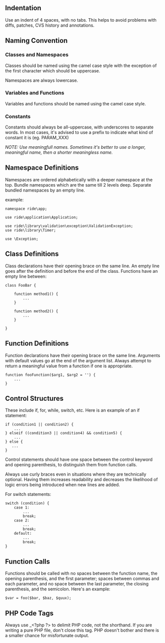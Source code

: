## Indentation

Use an indent of 4 spaces, with no tabs. 
This helps to avoid problems with diffs, patches, CVS history and annotations.

## Naming Convention

### Classes and Namespaces

Classes should be named using the camel case style with the exception of the first character which should be uppercase.

Namespaces are always lowercase.

### Variables and Functions

Variables and functions should be named using the camel case style.

### Constants

Constants should always be all-uppercase, with underscores to separate words. 
In most cases, it's advised to use a prefix to indicate what kind of constant it is (eg. PARAM_XXX)

_NOTE: Use meaningfull names. Sometimes it's better to use a longer, meaningful name, then a shorter meaningless name._

## Namespace Definitions

Namespaces are ordered alphabetically with a deeper namespace at the top. 
Bundle namespaces which are the same till 2 levels deep. 
Separate bundled namespaces by an empty line.

example:

    namespace ride\app;

    use ride\application\Application;

    use ride\library\validation\exception\ValidationException;
    use ride\library\Timer;

    use \Exception;


## Class Definitions

Class declarations have their opening brace on the same line. 
An empty line goes after the definition and before the end of the class. 
Functions have an empty line between:

    class FooBar {

        function method1() {
            ...
        }

        function method2() {
            ...
        }

    }


## Function Definitions

Function declarations have their opening brace on the same line. 
Arguments with default values go at the end of the argument list. 
Always attempt to return a meaningful value from a function if one is appropriate.

    function fooFunction($arg1, $arg2 = '') {
        ...
    }

## Control Structures

These include if, for, while, switch, etc. 
Here is an example of an if statement:

    if (condition1 || condition2) {
        ...
    } elseif ((condition3 || condition4) && condition5) {
        ...
    } else {
       ...
    }

Control statements should have one space between the control keyword and opening parenthesis, to distinguish them from function calls.

Always use curly braces even in situations where they are technically optional. 
Having them increases readability and decreases the likelihood of logic errors being introduced when new lines are added.

For switch statements:

    switch (condition) {
        case 1:
            ...
            break;
        case 2:
            ...
            break;
        default:
            ...
            break;
    }


## Function Calls

Functions should be called with no spaces between the function name, the opening parenthesis, and the first parameter; spaces between commas and each parameter, and no space between the last parameter, the closing parenthesis, and the semicolon. 
Here's an example:

    $var = foo($bar, $baz, $quux);

## PHP Code Tags

Always use _&lt;?php ?> to delimit PHP code, not the <? ?> shorthand. 
If you are writing a pure PHP file, don't close this tag. 
PHP doesn't bother and there is a smaller chance for misfortunate output.

